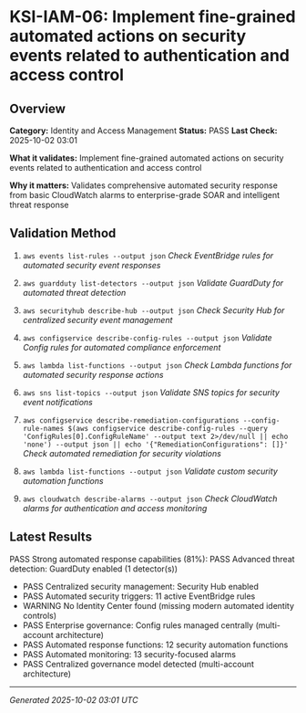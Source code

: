 # KSI-IAM-06: Implement fine-grained automated actions on security events related to authentication and access control

## Overview

**Category:** Identity and Access Management
**Status:** PASS
**Last Check:** 2025-10-02 03:01

**What it validates:** Implement fine-grained automated actions on security events related to authentication and access control

**Why it matters:** Validates comprehensive automated security response from basic CloudWatch alarms to enterprise-grade SOAR and intelligent threat response

## Validation Method

1. `aws events list-rules --output json`
   *Check EventBridge rules for automated security event responses*

2. `aws guardduty list-detectors --output json`
   *Validate GuardDuty for automated threat detection*

3. `aws securityhub describe-hub --output json`
   *Check Security Hub for centralized security event management*

4. `aws configservice describe-config-rules --output json`
   *Validate Config rules for automated compliance enforcement*

5. `aws lambda list-functions --output json`
   *Check Lambda functions for automated security response actions*

6. `aws sns list-topics --output json`
   *Validate SNS topics for security event notifications*

7. `aws configservice describe-remediation-configurations --config-rule-names $(aws configservice describe-config-rules --query 'ConfigRules[0].ConfigRuleName' --output text 2>/dev/null || echo 'none') --output json || echo '{"RemediationConfigurations": []}'`
   *Check automated remediation for security violations*

8. `aws lambda list-functions --output json`
   *Validate custom security automation functions*

9. `aws cloudwatch describe-alarms --output json`
   *Check CloudWatch alarms for authentication and access monitoring*

## Latest Results

PASS Strong automated response capabilities (81%): PASS Advanced threat detection: GuardDuty enabled (1 detector(s))
- PASS Centralized security management: Security Hub enabled
- PASS Automated security triggers: 11 active EventBridge rules
- WARNING No Identity Center found (missing modern automated identity controls)
- PASS Enterprise governance: Config rules managed centrally (multi-account architecture)
- PASS Automated response functions: 12 security automation functions
- PASS Automated monitoring: 13 security-focused alarms
- PASS Centralized governance model detected (multi-account architecture)

---
*Generated 2025-10-02 03:01 UTC*